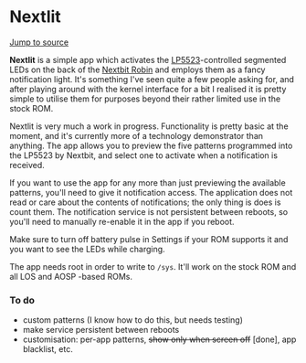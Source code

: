 # Nextlit
[Jump to source](app/src/main/java/eu/biqqles/nextlit/)

**Nextlit** is a simple app which activates the [LP5523](http://www.ti.com/product/LP5523)-controlled segmented LEDs on the back of the [Nextbit Robin](https://en.wikipedia.org/wiki/Nextbit_Robin) and employs them as a fancy notification light. It's something I've seen quite a few people asking for, and after playing around with the kernel interface for a bit I realised it is pretty simple to utilise them for purposes beyond their rather limited use in the stock ROM.

Nextlit is very much a work in progress. Functionality is pretty basic at the moment, and it's currently more of a technology demonstrator than anything. The app allows you to preview the five patterns programmed into the LP5523 by Nextbit, and select one to activate when a notification is received.

If you want to use the app for any more than just previewing the available patterns, you'll need to give it notification access. The application does not read or care about the contents of notifications; the only thing is does is count them. The notification service is not persistent between reboots, so you'll need to manually re-enable it in the app if you reboot.

Make sure to turn off battery pulse in Settings if your ROM supports it and you want to see the LEDs while charging.

The app needs root in order to write to `/sys`. It'll work on the stock ROM and all LOS and AOSP -based ROMs.

### To do
- ‎custom patterns (I know how to do this, but needs testing)
- make service persistent between reboots
- customisation: per-app patterns, ~~show only when screen off~~ [done], ‎app blacklist, etc.
